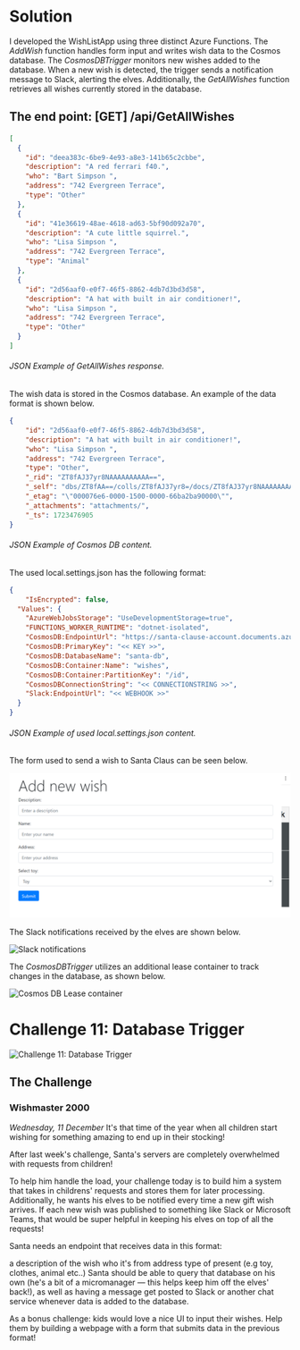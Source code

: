 # Solution
I developed the WishListApp using three distinct Azure Functions. The *AddWish* function handles form input and writes wish data to the Cosmos database. The *CosmosDBTrigger* monitors new wishes added to the database. When a new wish is detected, the trigger sends a notification message to Slack, alerting the elves. Additionally, the *GetAllWishes* function retrieves all wishes currently stored in the database.
## The end point: [GET] /api/GetAllWishes
```json
[
  {
    "id": "deea383c-6be9-4e93-a8e3-141b65c2cbbe",
    "description": "A red ferrari f40.",
    "who": "Bart Simpson ",
    "address": "742 Evergreen Terrace",
    "type": "Other"
  },
  {
    "id": "41e36619-48ae-4618-ad63-5bf90d092a70",
    "description": "A cute little squirrel.",
    "who": "Lisa Simpson ",
    "address": "742 Evergreen Terrace",
    "type": "Animal"
  },
  {
    "id": "2d56aaf0-e0f7-46f5-8862-4db7d3bd3d58",
    "description": "A hat with built in air conditioner!",
    "who": "Lisa Simpson ",
    "address": "742 Evergreen Terrace",
    "type": "Other"
  }
]
```
###### _JSON Example of GetAllWishes response._
The wish data is stored in the Cosmos database. An example of the data format is shown below.
```json
{
    "id": "2d56aaf0-e0f7-46f5-8862-4db7d3bd3d58",
    "description": "A hat with built in air conditioner!",
    "who": "Lisa Simpson ",
    "address": "742 Evergreen Terrace",
    "type": "Other",
    "_rid": "ZT8fAJ37yr8NAAAAAAAAAA==",
    "_self": "dbs/ZT8fAA==/colls/ZT8fAJ37yr8=/docs/ZT8fAJ37yr8NAAAAAAAAAA==/",
    "_etag": "\"000076e6-0000-1500-0000-66ba2ba90000\"",
    "_attachments": "attachments/",
    "_ts": 1723476905
}
```
###### _JSON Example of Cosmos DB content._
The used local.settings.json has the following format:
```json
{
    "IsEncrypted": false,
  "Values": {
    "AzureWebJobsStorage": "UseDevelopmentStorage=true",
    "FUNCTIONS_WORKER_RUNTIME": "dotnet-isolated",
    "CosmosDB:EndpointUrl": "https://santa-clause-account.documents.azure.com:443/",
    "CosmosDB:PrimaryKey": "<< KEY >>",
    "CosmosDB:DatabaseName": "santa-db",
    "CosmosDB:Container:Name": "wishes",
    "CosmosDB:Container:PartitionKey": "/id",
    "CosmosDBConnectionString": "<< CONNECTIONSTRING >>",
    "Slack:EndpointUrl": "<< WEBHOOK >>"
  }
}
```
###### _JSON Example of used local.settings.json content._

The form used to send a wish to Santa Claus can be seen below.

<img src="./Images/add-wish-form.png" alt="Santa Claus wish form" max-width="600px">

The Slack notifications received by the elves are shown below.

<img src="./Images/slack-notificationspng" alt="Slack notifications" max-width="600px">

The *CosmosDBTrigger* utilizes an additional lease container to track changes in the database, as shown below.

<img src="./Images/cosmos-db-lease-container" alt="Cosmos DB Lease container" max-width="600px">



# Challenge 11: Database Trigger

![Challenge 11: Database Trigger](https://res.cloudinary.com/jen-looper/image/upload/v1575132447/images/challenge-11_bo0syf.jpg)

## The Challenge

### Wishmaster 2000

*Wednesday, 11 December*
It's that time of the year when all children start wishing for something amazing to end up in their stocking!

After last week's challenge, Santa's servers are completely overwhelmed with requests from children!

To help him handle the load, your challenge today is to build him a system that takes in childrens' requests and stores them for later processing. Additionally, he wants his elves to be notified every time a new gift wish arrives. If each new wish was published to something like Slack or Microsoft Teams, that would be super helpful in keeping his elves on top of all the requests!

Santa needs an endpoint that receives data in this format:

a description of the wish
who it's from
address
type of present (e.g toy, clothes, animal etc..)
Santa should be able to query that database on his own (he's a bit of a micromanager — this helps keep him off the elves' back!), as well as having a message get posted to Slack or another chat service whenever data is added to the database.

As a bonus challenge: kids would love a nice UI to input their wishes. Help them by building a webpage with a form that submits data in the previous format!